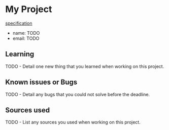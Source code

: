 # My Project

[specification](shanepanter.com/os/p1.html)

- name: TODO
- email: TODO

## Learning

TODO - Detail one new thing that you learned when working on this project.

## Known issues or Bugs

TODO - Detail any bugs that you could not solve before the deadline.

## Sources used

TODO - List any sources you used when working on this project.
